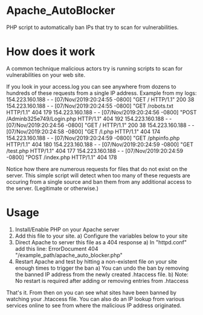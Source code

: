 # Apache_AutoBlocker
 PHP script to automatically ban IPs that try to scan for vulnerabilities. 

# How does it work
 A common technique malicious actors try is running scripts to scan for vulnerabilities on your web site.
 
 If you look in your access.log you can see anywhere from dozens to hundreds of these requests from a single IP address.
 Example from my logs:
154.223.160.188 - - [07/Nov/2019:20:24:55 -0800] "GET / HTTP/1.1" 200 38
154.223.160.188 - - [07/Nov/2019:20:24:55 -0800] "GET /robots.txt HTTP/1.1" 404 179
154.223.160.188 - - [07/Nov/2019:20:24:56 -0800] "POST /Adminb325e749/Login.php HTTP/1.1" 404 192
154.223.160.188 - - [07/Nov/2019:20:24:56 -0800] "GET / HTTP/1.1" 200 38
154.223.160.188 - - [07/Nov/2019:20:24:58 -0800] "GET /l.php HTTP/1.1" 404 174
154.223.160.188 - - [07/Nov/2019:20:24:59 -0800] "GET /phpinfo.php HTTP/1.1" 404 180
154.223.160.188 - - [07/Nov/2019:20:24:59 -0800] "GET /test.php HTTP/1.1" 404 177
154.223.160.188 - - [07/Nov/2019:20:24:59 -0800] "POST /index.php HTTP/1.1" 404 178

Notice how there are numerous requests for files that do not exist on the server. This simple script will detect when too many of these requests are occuring from a single source and ban them from any additional access to the server. (Legitimate or otherwise.)

# Usage
  1) Install/Enable PHP on your Apache server
  2) Add this file to your site.
     a) Configure the variables below to your site
  3) Direct Apache to server this file as a 404 response
     a) In "httpd.conf" add this line: ErrorDocument 404 "/example_path/apache_auto_blocker.php"
  4) Restart Apache and test by hitting a non-existent file on your site enough times to trigger the ban
     a) You can undo the ban by removing the banned IP address from the newly created .htaccess file.
     b) Note: No restart is required after adding or removing entries from .htaccess
     
 That's it. From then on you can see what sites have been banned by watching your .htaccess file. You can also do an IP lookup from various services online to see from where the malicious IP address originated.
